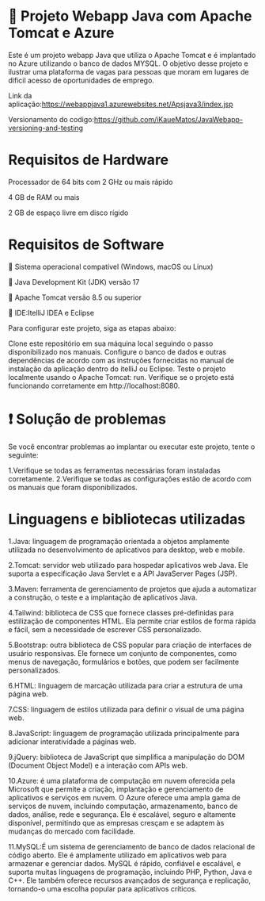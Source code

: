 
# 🚀 Projeto Webapp Java com Apache Tomcat e Azure

Este é um projeto webapp Java que utiliza o Apache Tomcat  e é implantado no Azure utilizando o banco de dados MYSQL. O objetivo desse projeto e ilustrar uma plataforma de vagas para pessoas que moram em lugares de dificil acesso de oportunidades de emprego.

Link da aplicação:https://webappjava1.azurewebsites.net/Apsjava3/index.jsp

Versionamento do codigo:https://github.com/iKaueMatos/JavaWebapp-versioning-and-testing


# Requisitos de Hardware
Processador de 64 bits com 2 GHz ou mais rápido

4 GB de RAM ou mais

2 GB de espaço livre em disco rígido

# Requisitos de Software

🌟 Sistema operacional compatível (Windows, macOS ou Linux)

🌟 Java Development Kit (JDK) versão 17

🌟 Apache Tomcat versão 8.5 ou superior

🌟 IDE:ItelliJ IDEA e Eclipse

Para configurar este projeto, siga as etapas abaixo:

Clone este repositório em sua máquina local seguindo o passo disponibilizado nos manuais.
Configure o banco de dados e outras dependências de acordo com as instruções fornecidas no manual de instalação da aplicação dentro do itelliJ ou Eclipse.
Teste o projeto localmente usando o Apache Tomcat: run.
Verifique se o projeto está funcionando corretamente em http://localhost:8080.


# ❗ Solução de problemas
Se você encontrar problemas ao implantar ou executar este projeto, tente o seguinte:

1.Verifique se todas as ferramentas necessárias foram instaladas corretamente.
2.Verifique se todas as configurações estão de acordo com os manuais que  foram disponibilizados.


# Linguagens e bibliotecas utilizadas

1.Java: linguagem de programação orientada a objetos amplamente utilizada no desenvolvimento de aplicativos para desktop, web e mobile.

2.Tomcat: servidor web utilizado para hospedar aplicativos web Java. Ele suporta a especificação Java Servlet e a API JavaServer Pages (JSP).

3.Maven: ferramenta de gerenciamento de projetos que ajuda a automatizar a construção, o teste e a implantação de aplicativos Java.

4.Tailwind: biblioteca de CSS que fornece classes pré-definidas para estilização de componentes HTML. Ela permite criar estilos de forma rápida e fácil, sem a necessidade de escrever CSS personalizado.

5.Bootstrap: outra biblioteca de CSS popular para criação de interfaces de usuário responsivas. Ele fornece um conjunto de componentes, como menus de navegação, formulários e botões, que podem ser facilmente personalizados.

6.HTML: linguagem de marcação utilizada para criar a estrutura de uma página web.

7.CSS: linguagem de estilos utilizada para definir o visual de uma página web.

8.JavaScript: linguagem de programação utilizada principalmente para adicionar interatividade a páginas web.

9.jQuery: biblioteca de JavaScript que simplifica a manipulação do DOM (Document Object Model) e a interação com APIs web.

10.Azure: é uma plataforma de computação em nuvem oferecida pela Microsoft que permite a criação, implantação e gerenciamento de aplicativos e serviços em nuvem. O Azure oferece uma ampla gama de serviços de nuvem, incluindo computação, armazenamento, banco de dados, análise, rede e segurança. Ele é escalável, seguro e altamente disponível, permitindo que as empresas cresçam e se adaptem às mudanças do mercado com facilidade.

11.MySQL:É um sistema de gerenciamento de banco de dados relacional de código aberto. Ele é amplamente utilizado em aplicativos web para armazenar e gerenciar dados. MySQL é rápido, confiável e escalável, e suporta muitas linguagens de programação, incluindo PHP, Python, Java e C++. Ele também oferece recursos avançados de segurança e replicação, tornando-o uma escolha popular para aplicativos críticos.

